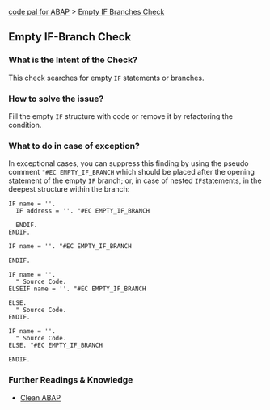 [code pal for ABAP](../README.md) > [Empty IF Branches Check](empty-if-branches.md)

## Empty IF-Branch Check

### What is the Intent of the Check?

This check searches for empty `IF` statements or branches.

### How to solve the issue?

Fill the empty `IF` structure with code or remove it by refactoring the condition.

### What to do in case of exception?

In exceptional cases, you can suppress this finding by using the pseudo comment `"#EC EMPTY_IF_BRANCH` which should be placed after the opening statement of the empty `IF` branch; or, in case of nested `IF`statements, in the deepest structure within the branch:

```abap
IF name = ''.
  IF address = ''. "#EC EMPTY_IF_BRANCH

  ENDIF.
ENDIF.

IF name = ''. "#EC EMPTY_IF_BRANCH

ENDIF.

IF name = ''.
  " Source Code.
ELSEIF name = ''. "#EC EMPTY_IF_BRANCH

ELSE.
  " Source Code.
ENDIF.

IF name = ''.
  " Source Code.
ELSE. "#EC EMPTY_IF_BRANCH

ENDIF.
```

### Further Readings & Knowledge

* [Clean ABAP](https://github.com/SAP/styleguides/blob/main/clean-abap/CleanABAP.md#no-empty-if-branches)
